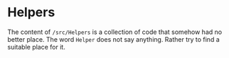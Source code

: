 # Helpers

The content of `/src/Helpers` is a collection of code that
somehow had no better place. The word `Helper` does not say anything.
Rather try to find a suitable place for it.
